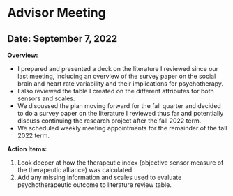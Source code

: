# Advisor Meeting

## Date: September 7, 2022

**Overview:**

* I prepared and presented a deck on the literature I reviewed since our last meeting, including an overview of the survey paper on the social brain and heart rate variability and their implications for psychotherapy. 
* I also reviewed the table I created on the different attributes for both sensors and scales.
* We discussed the plan moving forward for the fall quarter and decided to do a survey paper on the literature I reviewed thus far and potentially discuss continuing the research project after the fall 2022 term.
* We scheduled weekly meeting appointments for the remainder of the fall 2022 term.

**Action Items:**
1. Look deeper at how the therapeutic index (objective sensor measure of the therapeutic alliance) was calculated.
2. Add any missing information and scales used to evaluate psychotherapeutic outcome to literature review table.
